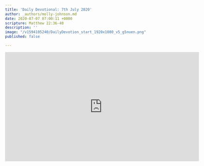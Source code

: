 ```yaml
---
title: 'Daily Devotional: 7th July 2020'
author: _authors/molly-johnson.md
date: 2020-07-07 07:00:11 +0000
scripture: Matthew 22:36-40
description: ''
image: "/v1594105240/DailyDevotion_start_1920x1080_v5_g5nuen.png"
published: false

---
```

<iframe src="https://player.vimeo.com/video/435846499" width="640" height="360" frameborder="0" allow="autoplay; fullscreen" allowfullscreen></iframe>